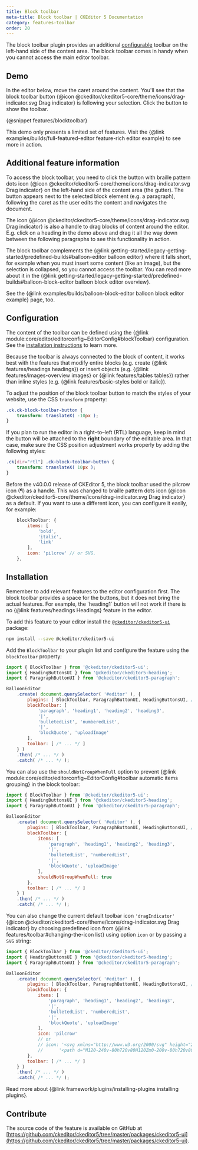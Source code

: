 ```yaml
---
title: Block toolbar
meta-title: Block toolbar | CKEditor 5 Documentation
category: features-toolbar
order: 20
---
```


The block toolbar plugin provides an additional [configurable](#configuration) toolbar on the left-hand side of the content area. The block toolbar comes in handy when you cannot access the main editor toolbar.

## Demo

<info-box hint>
	In the editor below, move the caret around the content. You'll see that the block toolbar button {@icon @ckeditor/ckeditor5-core/theme/icons/drag-indicator.svg Drag indicator}  is following your selection. Click the button to show the toolbar.
</info-box>

{@snippet features/blocktoolbar}

<info-box info>
	This demo only presents a limited set of features. Visit the {@link examples/builds/full-featured-editor feature-rich editor example} to see more in action.
</info-box>

## Additional feature information

To access the block toolbar, you need to click the button with braille pattern dots icon {@icon @ckeditor/ckeditor5-core/theme/icons/drag-indicator.svg Drag indicator}  on the left-hand side of the content area (the gutter). The button appears next to the selected block element (e.g. a paragraph), following the caret as the user edits the content and navigates the document.

The icon {@icon @ckeditor/ckeditor5-core/theme/icons/drag-indicator.svg Drag indicator}  is also a handle to drag blocks of content around the editor. E.g. click on a heading in the demo above and drag it all the way down between the following paragraphs to see this functionality in action.

The block toolbar complements the {@link getting-started/legacy-getting-started/predefined-builds#balloon-editor balloon editor} where it falls short, for example when you must insert some content (like an image), but the selection is collapsed, so you cannot access the toolbar. You can read more about it in the {@link getting-started/legacy-getting-started/predefined-builds#balloon-block-editor balloon block editor overview}.

See the {@link examples/builds/balloon-block-editor balloon block editor example} page, too.

## Configuration

The content of the toolbar can be defined using the {@link module:core/editor/editorconfig~EditorConfig#blockToolbar} configuration. See the [installation instructions](#installation) to learn more.

<info-box hint>
	Because the toolbar is always connected to the block of content, it works best with the features that modify entire blocks (e.g. create {@link features/headings headings}) or insert objects (e.g. {@link features/images-overview images} or {@link features/tables tables}) rather than inline styles (e.g. {@link features/basic-styles bold or italic}).
</info-box>

To adjust the position of the block toolbar button to match the styles of your website, use the CSS `transform` property:

```css
.ck.ck-block-toolbar-button {
	transform: translateX( -10px );
}
```

If you plan to run the editor in a right–to–left (RTL) language, keep in mind the button will be attached to the **right** boundary of the editable area. In that case, make sure the CSS position adjustment works properly by adding the following styles:

```css
.ck[dir="rtl"] .ck-block-toolbar-button {
	transform: translateX( 10px );
}
```

Before the v40.0.0 release of CKEditor 5, the block toolbar used the pilcrow icon (¶) as a handle. This was changed to braille pattern dots icon {@icon @ckeditor/ckeditor5-core/theme/icons/drag-indicator.svg Drag indicator}  as a default. If you want to use a different icon, you can configure it easily, for example:

```js
	blockToolbar: {
		items: [
			'bold',
			'italic',
			'link'
		],
		icon: 'pilcrow' // or SVG.
	},
```

## Installation

<info-box hint>
	Remember to add relevant features to the editor configuration first. The block toolbar provides a space for the buttons, but it does not bring the actual features. For example, the `heading1` button will not work if there is no {@link features/headings Headings} feature in the editor.
</info-box>

To add this feature to your editor install the [`@ckeditor/ckeditor5-ui`](https://www.npmjs.com/package/@ckeditor/ckeditor5-ui) package:

```bash
npm install --save @ckeditor/ckeditor5-ui
```

Add the `BlockToolbar` to your plugin list and configure the feature using the `blockToolbar` property:

```js
import { BlockToolbar } from '@ckeditor/ckeditor5-ui';
import { HeadingButtonsUI } from '@ckeditor/ckeditor5-heading';
import { ParagraphButtonUI } from '@ckeditor/ckeditor5-paragraph';

BalloonEditor
	.create( document.querySelector( '#editor' ), {
		plugins: [ BlockToolbar, ParagraphButtonUI, HeadingButtonsUI, /* ... */ ],
		blockToolbar: [
			'paragraph', 'heading1', 'heading2', 'heading3',
			'|',
			'bulletedList', 'numberedList',
			'|',
			'blockQuote', 'uploadImage'
		],
		toolbar: [ /* ... */ ]
	} )
	.then( /* ... */ )
	.catch( /* ... */ );
```

You can also use the `shouldNotGroupWhenFull` option to prevent {@link module:core/editor/editorconfig~EditorConfig#toolbar automatic items grouping} in the block toolbar:

```js
import { BlockToolbar } from '@ckeditor/ckeditor5-ui';
import { HeadingButtonsUI } from '@ckeditor/ckeditor5-heading';
import { ParagraphButtonUI } from '@ckeditor/ckeditor5-paragraph';

BalloonEditor
	.create( document.querySelector( '#editor' ), {
		plugins: [ BlockToolbar, ParagraphButtonUI, HeadingButtonsUI, /* ... */ ],
		blockToolbar: {
			items: [
				'paragraph', 'heading1', 'heading2', 'heading3',
				'|',
				'bulletedList', 'numberedList',
				'|',
				'blockQuote', 'uploadImage'
			],
			shouldNotGroupWhenFull: true
		},
		toolbar: [ /* ... */ ]
	} )
	.then( /* ... */ )
	.catch( /* ... */ );
```

You can also change the current default toolbar icon `'dragIndicator'` {@icon @ckeditor/ckeditor5-core/theme/icons/drag-indicator.svg Drag indicator} by choosing predefined icon from {@link features/toolbar#changing-the-icon list} using option `icon` or by passing a `SVG` string:

```js
import { BlockToolbar } from '@ckeditor/ckeditor5-ui';
import { HeadingButtonsUI } from '@ckeditor/ckeditor5-heading';
import { ParagraphButtonUI } from '@ckeditor/ckeditor5-paragraph';

BalloonEditor
	.create( document.querySelector( '#editor' ), {
		plugins: [ BlockToolbar, ParagraphButtonUI, HeadingButtonsUI, /* ... */ ],
		blockToolbar: {
			items: [
				'paragraph', 'heading1', 'heading2', 'heading3',
				'|',
				'bulletedList', 'numberedList',
				'|',
				'blockQuote', 'uploadImage'
			],
			icon: 'pilcrow'
			// or
			// icon: '<svg xmlns="http://www.w3.org/2000/svg" height="24" viewBox="0 -960 960 960" width="24">' +
			//		'<path d="M120-240v-80h720v80H120Zm0-200v-80h720v80H120Zm0-200v-80h720v80H120Z"/></svg>'
		},
		toolbar: [ /* ... */ ]
	} )
	.then( /* ... */ )
	.catch( /* ... */ );
```

<info-box info>
	Read more about {@link framework/plugins/installing-plugins installing plugins}.
</info-box>

## Contribute

The source code of the feature is available on GitHub at [https://github.com/ckeditor/ckeditor5/tree/master/packages/ckeditor5-ui](https://github.com/ckeditor/ckeditor5/tree/master/packages/ckeditor5-ui).
